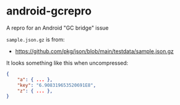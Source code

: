 # android-gcrepro

A repro for an Android "GC bridge" issue

`sample.json.gz` is from:

* https://github.com/pkg/json/blob/main/testdata/sample.json.gz

It looks something like this when uncompressed:

```json
{
    "a": { ... },
    "key": "6.908319653520691E8",
    "z": { ... },
}
```
